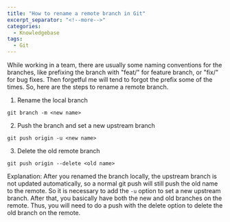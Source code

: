 ```yaml
---
title: "How to rename a remote branch in Git"
excerpt_separator: "<!--more-->"
categories:
  - Knowledgebase
tags:
  - Git
---
```


While working in a team, there are usually some naming conventions for the branches, like prefixing the branch with "feat/" for feature branch, or "fix/" for bug fixes. Then forgetful me will tend to forgot the prefix some of the times. So, here are the steps to rename a remote branch.

1. Rename the local branch

```
git branch -m <new name>
```

2. Push the branch and set a new upstream branch

```
git push origin -u <new name>
```

3. Delete the old remote branch

```
git push origin --delete <old name>
```

Explanation: After you renamed the branch locally, the upstream branch is not updated automatically, so a normal git push will still push the old name to the remote. So it is necessary to add the `-u` option to set a new upstream branch. After that, you basically have both the new and old branches on the remote. Thus, you will need to do a push with the delete option to delete the old branch on the remote. 
